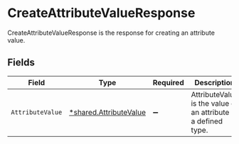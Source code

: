 # CreateAttributeValueResponse

CreateAttributeValueResponse is the response for creating an attribute value.


## Fields

| Field                                                           | Type                                                            | Required                                                        | Description                                                     |
| --------------------------------------------------------------- | --------------------------------------------------------------- | --------------------------------------------------------------- | --------------------------------------------------------------- |
| `AttributeValue`                                                | [*shared.AttributeValue](../../models/shared/attributevalue.md) | :heavy_minus_sign:                                              | AttributeValue is the value of an attribute of a defined type.  |